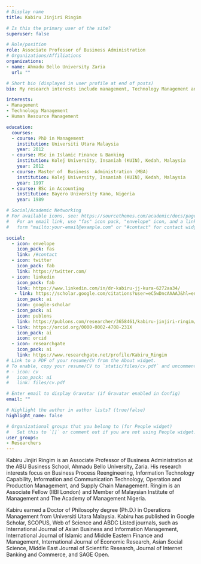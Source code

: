```yaml
---
# Display name
title: Kabiru Jinjiri Ringim

# Is this the primary user of the site?
superuser: false

# Role/position
role: Associate Professor of Business Administration
# Organizations/Affiliations
organizations:
- name: Ahmadu Bello University Zaria
  url: ""

# Short bio (displayed in user profile at end of posts)
bio: My research interests include management, Technology Management and Human Resource Management.

interests:
- Management
- Technology Management
- Human Resource Management

education:
  courses:
  - course: PhD in Management
    institution: Universiti Utara Malaysia
    year: 2012
  - course: MSc in Islamic Finance & Banking 
    institution: Kolej University, Insaniah (KUIN), Kedah, Malaysia 
    year: 2012
  - course: Master of  Business  Administration (MBA) 
    institution: Kolej University, Insaniah (KUIN), Kedah, Malaysia 
    year: 1997
  - course: BSc in Accounting
    institution: Bayero University Kano, Nigeria
    year: 1989

# Social/Academic Networking
# For available icons, see: https://sourcethemes.com/academic/docs/page-builder/#icons
#   For an email link, use "fas" icon pack, "envelope" icon, and a link in the
#   form "mailto:your-email@example.com" or "#contact" for contact widget.

social:
  - icon: envelope
    icon_pack: fas
    link: /#contact
  - icon: twitter
    icon_pack: fab
    link: https://twitter.com/
  - icon: linkedin
    icon_pack: fab
    link: https://www.linkedin.com/in/dr-kabiru-jj-kura-6272aa34/
   - link: https://scholar.google.com/citations?user=eC5wDncAAAAJ&hl=en
    icon_pack: ai
    icon: google-scholar
  - icon_pack: ai
    icon: publons
    link: https://publons.com/researcher/3658461/kabiru-jinjiri-ringim/
  - link: https://orcid.org/0000-0002-4708-231X
    icon_pack: ai
    icon: orcid
  - icon: researchgate
    icon_pack: ai
    link: https://www.researchgate.net/profile/Kabiru_Ringim
# Link to a PDF of your resume/CV from the About widget.
# To enable, copy your resume/CV to `static/files/cv.pdf` and uncomment the lines below.
# - icon: cv
#   icon_pack: ai
#   link: files/cv.pdf

# Enter email to display Gravatar (if Gravatar enabled in Config)
email: ""

# Highlight the author in author lists? (true/false)
highlight_name: false

# Organizational groups that you belong to (for People widget)
#   Set this to `[]` or comment out if you are not using People widget.
user_groups:
- Researchers
---
```

<div class=text-justify> 

Kabiru Jinjiri Ringim is an Associate Professor of Business Administration at the ABU Business School, Ahmadu Bello University, Zaria. His research interests focus on Business Process Reengineering, Information Technology Capability, Information and Communication Technology, Operation and Production Management, and Supply Chain Management. Ringim is an Associate Fellow (IIBI London) and Member of Malaysian Institute of Management and The Academy of Management Nigeria. 

</div>


<div class=text-justify>  

Kabiru earned a Doctor of Philosophy degree (Ph.D.) in Operations Management from Universiti Utara Malaysia. Kabiru has published in Google Scholar, SCOPUS, Web of Science and ABDC Listed journals, such as International Journal of Asian Business and Information Management, International Journal of Islamic and Middle Eastern Finance and Management, International Journal of Economic Research, Asian Social Science, Middle East Journal of Scientific Research, Journal of Internet Banking and Commerce, and SAGE Open.

</div>
